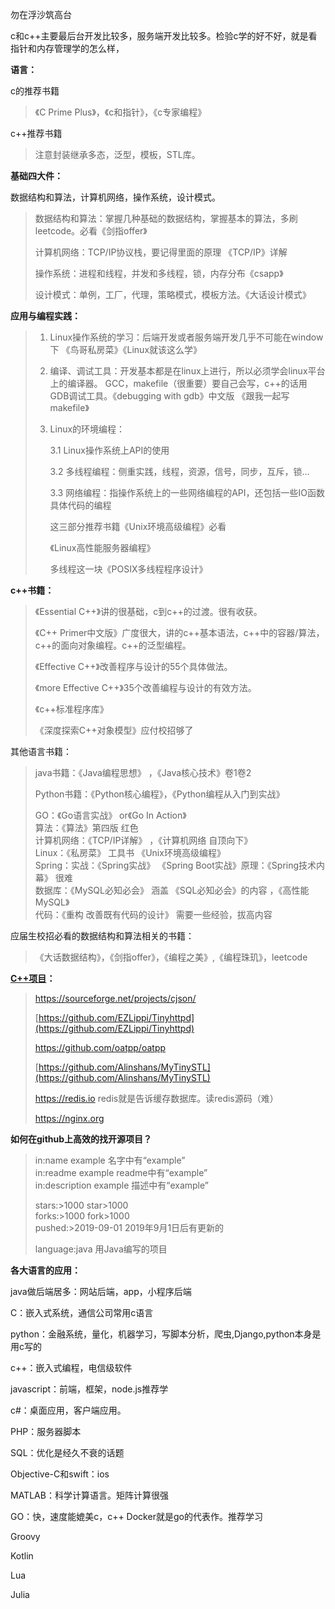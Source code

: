 勿在浮沙筑高台

c和c++主要最后台开发比较多，服务端开发比较多。检验c学的好不好，就是看指针和内存管理学的怎么样，

**语言：**

c的推荐书籍

> 《C Prime Plus》，《c和指针》，《c专家编程》

c++推荐书籍

> 注意封装继承多态，泛型，模板，STL库。

**基础四大件：**

数据结构和算法，计算机网络，操作系统，设计模式。

> 数据结构和算法：掌握几种基础的数据结构，掌握基本的算法，多刷leetcode。必看《剑指offer》
> 
> 计算机网络：TCP/IP协议栈，要记得里面的原理 《TCP/IP》详解
> 
> 操作系统：进程和线程，并发和多线程，锁，内存分布《csapp》
> 
> 设计模式：单例，工厂，代理，策略模式，模板方法。《大话设计模式》

**应用与编程实践：**

> 1.  Linux操作系统的学习：后端开发或者服务端开发几乎不可能在window下 《鸟哥私房菜》《Linux就该这么学》
>     
> 2.  编译、调试工具：开发基本都是在linux上进行，所以必须学会linux平台上的编译器。 GCC，makefile（很重要）要自己会写，c++的话用GDB调试工具。《debugging with gdb》中文版 《跟我一起写makefile》
>     
> 3.  Linux的环境编程：
>     
>     3.1 Linux操作系统上API的使用
>     
>     3.2 多线程编程：侧重实践，线程，资源，信号，同步，互斥，锁...
>     
>     3.3 网络编程：指操作系统上的一些网络编程的API，还包括一些IO函数具体代码的编程
>     
>     这三部分推荐书籍《Unix环境高级编程》必看
>     
>     《Linux高性能服务器编程》
>     
>     多线程这一块《POSIX多线程程序设计》
>     

**c++书籍：**

> 《Essential C++》讲的很基础，c到c++的过渡。很有收获。
> 
> 《C++ Primer中文版》广度很大，讲的c++基本语法，c++中的容器/算法， c++的面向对象编程。c++的泛型编程。
> 
> 《Effective C++》改善程序与设计的55个具体做法。
> 
> 《more Effective C++》35个改善编程与设计的有效方法。
> 
> 《c++标准程序库》
> 
> 《深度探索C++对象模型》应付校招够了

其他语言书籍：

> java书籍：《Java编程思想》 ，《Java核心技术》卷1卷2
> 
> Python书籍：《Python核心编程》，《Python编程从入门到实战》
> 
> GO：《Go语言实战》 or《Go In Action》  
> 算法：《算法》第四版 红色  
> 计算机网络：《TCP/IP详解》 ，《计算机网络 自顶向下》  
> Linux：《私房菜》 工具书 《Unix环境高级编程》  
> Spring：实战：《Spring实战》 《Spring Boot实战》原理：《Spring技术内幕》 很难  
> 数据库：《MySQL必知必会》 涵盖 《SQL必知必会》的内容 ，《高性能MySQL》  
> 代码：《重构 改善既有代码的设计》 需要一些经验，拔高内容

应届生校招必看的数据结构和算法相关的书籍：

> 《大话数据结构》，《剑指offer》，《编程之美》,《编程珠玑》，leetcode

**[C++项目](https://www.bilibili.com/video/BV1v441187mZ)：**

> https://sourceforge.net/projects/cjson/
> 
> [https://github.com/EZLippi/Tinyhttpd](https://github.com/EZLippi/Tinyhttpd)
> 
> https://github.com/oatpp/oatpp
> 
> [https://github.com/Alinshans/MyTinySTL](https://github.com/Alinshans/MyTinySTL)
> 
> https://redis.io redis就是告诉缓存数据库。读redis源码（难）
> 
> https://nginx.org

**如何在github上高效的找开源项目？**

> in:name example 名字中有“example”  
> in:readme example readme中有“example”  
> in:description example 描述中有“example”
> 
> stars:>1000 star>1000  
> forks:>1000 fork>1000  
> pushed:>2019-09-01 2019年9月1日后有更新的
> 
> language:java 用Java编写的项目

**各大语言的应用：**

java做后端居多：网站后端，app，小程序后端

C：嵌入式系统，通信公司常用c语言

python：金融系统，量化，机器学习，写脚本分析，爬虫,Django,python本身是用c写的

c++：嵌入式编程，电信级软件

javascript：前端，框架，node.js推荐学

c#：桌面应用，客户端应用。

PHP：服务器脚本

SQL：优化是经久不衰的话题

Objective-C和swift：ios

MATLAB：科学计算语言。矩阵计算很强

GO：快，速度能媲美c，c++ Docker就是go的代表作。推荐学习

Groovy

Kotlin

Lua

Julia
